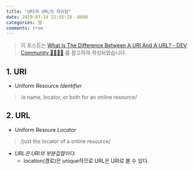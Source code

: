 ```yaml
---
title: "URI와 URL의 차이점"
date: 2019-07-14 22:55:28 -0600
categories: 웹
comments: true
---
```


> 이 포스트는 [What Is The Difference Between A URI And A URL? - DEV Community 👩‍💻👨‍💻](https://dev.to/flippedcoding/what-is-the-difference-between-a-uri-and-a-url-4455) 를 참고하여 작성되었습니다.

## 1. URI
* Uniform Resource *Identifier*
> /a name, locator, or both for an online resource/

## 2. URL
* Uniform Resoure *Locator*
> /just the locator of a online resource/
* _*URL은 URI의 부분집합이다.*_
	* location(경로)은 unique하므로 URL은 URI로 볼 수 있다.
